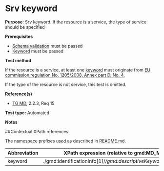 # Srv keyword

**Purpose**: Srv keyword. If the resource is a service, the type of service should be specified

**Prerequisites**
* [Schema validation](schema-validation.md) must be passed
* [Keyword](keyword.md) must be passed

**Test method**

If the resource is a service, at least one [keyword](#keyword) must originate from [EU commission regulation No. 1205/2008, Annex part D, No. 4.](http://inspire.ec.europa.eu/metadata-codelist/SpatialDataServiceCategory)

If the type of the resource is not service, this test is omitted.

**Reference(s)**	 

* [TG MD](./README.md#ref_TG_MD), 2.2.3, Req 15


**Test type:** Automated

**Notes**

##Contextual XPath references

The namespace prefixes used as described in [README.md](./README.md#namespaces).

Abbreviation                                   |  XPath expression (relative to gmd:MD_Metadata)
-----------------------------------------------| -------------------------------------------------------------------------
<a name="keyword"></a> keyword   | ./gmd:identificationInfo[1]/*/gmd:descriptiveKeywords/*/gmd:keyword
